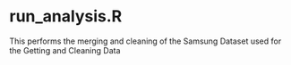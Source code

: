 run_analysis.R
==============

This performs the merging and cleaning of the Samsung Dataset used for the Getting and Cleaning Data
